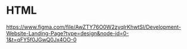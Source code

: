 # HTML
https://www.figma.com/file/AwZTY76O0W2zyqlrKhwtSl/Development-Website-Landing-Page?type=design&node-id=0-1&t=qFY5f0JGwQ0Jx4OO-0
